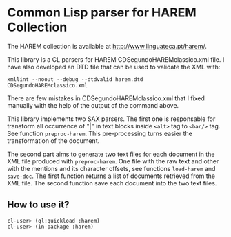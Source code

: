 
# Common Lisp parser for HAREM Collection

The HAREM collection is available at
http://www.linguateca.pt/harem/.

This library is a CL parsers for HAREM CDSegundoHAREMclassico.xml
file. I have also developed an DTD file that can be used to validate
the XML with:

    xmllint --noout --debug --dtdvalid harem.dtd CDSegundoHAREMclassico.xml

There are few mistakes in CDSegundoHAREMclassico.xml that I fixed
manually with the help of the output of the command above.

This library implements two SAX parsers. The first one is responsable
for transform all occurrence of "|" in text blocks inside ```<alt>```
tag to ```<bar/>``` tag. See function ```preproc-harem```. This
pre-processing turns easier the transformation of the document.

The second part aims to generate two text files for each document in
the XML file produced with ```preproc-harem```. One file with the raw
text and other with the mentions and its character offsets, see
functions ```load-harem``` and ```save-doc```.  The first function
returns a list of documents retrieved from the XML file. The second
function save each document into the two text files.

## How to use it?

    cl-user> (ql:quickload :harem)
    cl-user> (in-package :harem)

